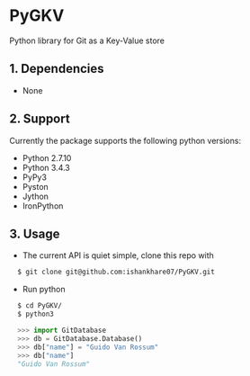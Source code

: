 # PyGKV

Python library for Git as a Key-Value store  

## 1. Dependencies
  * None  

## 2. Support  
Currently the package supports the following python versions:
  * Python 2.7.10
  * Python 3.4.3
  * PyPy3
  * Pyston
  * Jython
  * IronPython  

## 3. Usage
  * The current API is quiet simple, clone this repo with  
  
  ```bash
    $ git clone git@github.com:ishankhare07/PyGKV.git
  ```
  
  * Run python  
  ```bash
    $ cd PyGKV/
    $ python3
  ```
  ```python
    >>> import GitDatabase
    >>> db = GitDatabase.Database()
    >>> db["name"] = "Guido Van Rossum"
    >>> db["name"]
    "Guido Van Rossum"
  ```
